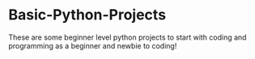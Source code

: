 # Basic-Python-Projects
These are some beginner level python projects to start with coding and programming as a beginner and newbie to coding!
